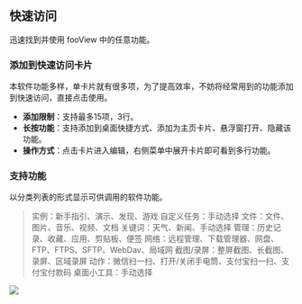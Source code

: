 ## 快速访问
迅速找到并使用 fooView 中的任意功能。

### 添加到快速访问卡片

本软件功能多样，单卡片就有很多项，为了提高效率，不妨将经常用到的功能添加到快速访问，直接点击使用。

* **添加限制**：支持最多15项，3行。
* **长按功能**：支持添加到桌面快捷方式、添加为主页卡片、悬浮窗打开、隐藏该功能。
* **操作方式**：点击卡片进入编辑，右侧菜单中展开卡片即可看到多行功能。

### 支持功能

以分类列表的形式显示可供调用的软件功能。

> 实例：新手指引、演示、发现、游戏
> 自定义任务：手动选择
> 文件：文件、图片、音乐、视频、文档
> 关键词：天气、新闻、手动选择
> 管理：历史记录、收藏、应用、剪贴板、便签
> 网络：远程管理、下载管理器、网盘、FTP、FTPS、SFTP、WebDav、局域网
> 截图/录屏：整屏截图、长截图、录屏、区域录屏
> 动作：微信扫一扫、打开/关闭手电筒、支付宝扫一扫、支付宝付款码
> 桌面小工具：手动选择

![](http://ww1.sinaimg.cn/large/6b1dd0a7ly1fzraxt7k27j20u01fctd5.jpg)